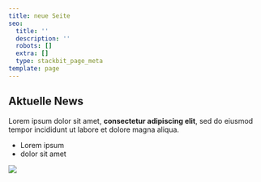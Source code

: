 ```yaml
---
title: neue Seite
seo:
  title: ''
  description: ''
  robots: []
  extra: []
  type: stackbit_page_meta
template: page
---
```

## Aktuelle News

Lorem ipsum dolor sit amet, **consectetur adipiscing elit**, sed do eiusmod tempor incididunt ut labore et dolore magna aliqua.

*   Lorem ipsum
*   dolor sit amet

![](images/20210722\_191824.jpg)
